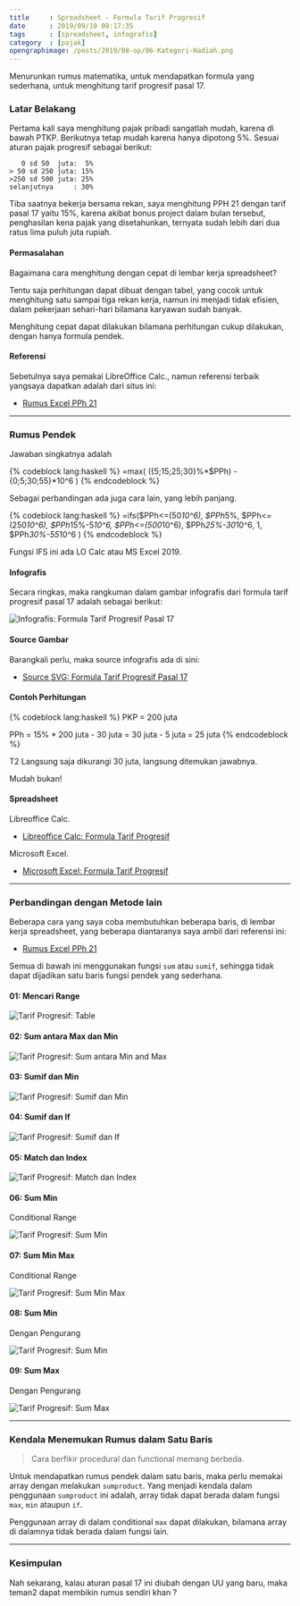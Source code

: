 ```yaml
---
title     : Spreadsheet - Formula Tarif Progresif
date      : 2019/09/10 09:17:35
tags      : [spreadsheet, infografis]
category  : [pajak]
opengraphimage: /posts/2019/08-op/06-Kategori-Hadiah.png
---
```


Menurunkan rumus matematika,
untuk mendapatkan formula yang sederhana,
untuk menghitung tarif progresif pasal 17.
<!-- more -->

### Latar Belakang 

Pertama kali saya menghitung pajak pribadi sangatlah mudah,
karena di bawah PTKP. Berikutnya tetap mudah karena hanya dipotong 5%.
Sesuai aturan pajak progresif sebagai berikut:

```
   0 sd 50  juta:  5%
> 50 sd 250 juta: 15%
>250 sd 500 juta: 25%
selanjutnya     : 30%
```

Tiba saatnya bekerja bersama rekan,
saya menghitung PPH 21 dengan tarif pasal 17 yaitu 15%,
karena akibat bonus project dalam bulan tersebut,
penghasilan kena pajak yang disetahunkan,
ternyata sudah lebih dari dua ratus lima puluh juta rupiah.

#### Permasalahan

Bagaimana cara menghitung dengan cepat di lembar kerja spreadsheet?

Tentu saja perhitungan dapat dibuat dengan tabel,
yang cocok untuk menghitung satu sampai tiga rekan kerja,
namun ini menjadi tidak efisien, 
dalam pekerjaan sehari-hari bilamana karyawan sudah banyak.

Menghitung cepat dapat dilakukan bilamana perhitungan cukup dilakukan,
dengan hanya formula pendek.

#### Referensi

Sebetulnya saya pemakai LibreOffice Calc.,
namun referensi terbaik yangsaya dapatkan adalah dari situs ini:

* [Rumus Excel PPh 21](https://excelku.com/2015/03/15/rumus-excel-pph-21/)

-- -- --

### Rumus Pendek

Jawaban singkatnya adalah

{% codeblock lang:haskell %}
=max( ({5;15;25;30}%*$PPh) - {0;5;30;55}*10^6 )
{% endcodeblock %}

Sebagai perbandingan ada juga cara lain,
yang lebih panjang.

{% codeblock lang:haskell %}
=ifs($PPh<=(50*10^6),  $PPh*5%,
     $PPh<=(250*10^6), $PPh*15%-5*10^6,
     $PPh<=(500*10^6), $PPh*25%-30*10^6,
     1,                $PPh*30%-55*10^6
    )
{% endcodeblock %}

Fungsi IFS ini ada LO Calc atau MS Excel 2019.

#### Infografis

Secara ringkas,
maka rangkuman dalam gambar infografis
dari formula tarif progresif pasal 17
adalah sebagai berikut:

![Infografis: Formula Tarif Progresif Pasal 17][tarif-progresif-infografis]

#### Source Gambar

Barangkali perlu, maka source infografis ada di sini:

* [Source SVG: Formula Tarif Progresif Pasal 17][tarif-progresif-source-svg]

#### Contoh Perhitungan

{% codeblock lang:haskell %}
PKP = 200 juta

PPh = 15% * 200 juta - 30 juta
    = 30 juta - 5 juta
    = 25 juta
{% endcodeblock %}

T2 Langsung saja dikurangi 30 juta, langsung ditemukan jawabnya.

Mudah bukan!

#### Spreadsheet

Libreoffice Calc.

* [Libreoffice Calc: Formula Tarif Progresif][tarif-progresif-libreoffice]

Microsoft Excel.

* [Microsoft Excel: Formula Tarif Progresif][tarif-progresif-ms-office]

-- -- --

### Perbandingan dengan Metode lain

Beberapa cara yang saya coba membutuhkan beberapa baris,
di lembar kerja spreadsheet,
yang beberapa diantaranya saya ambil dari referensi ini:

* [Rumus Excel PPh 21](https://excelku.com/2015/03/15/rumus-excel-pph-21/)

Semua di bawah ini menggunakan fungsi `sum` atau `sumif`,
sehingga tidak dapat dijadikan satu baris fungsi pendek yang sederhana.

#### 01: Mencari Range

![Tarif Progresif: Table][tarif-01-table]

#### 02: Sum antara Max dan Min

![Tarif Progresif: Sum antara Min and Max][tarif-02-between]

#### 03: Sumif dan Min

![Tarif Progresif: Sumif dan Min][tarif-03-sumif]

#### 04: Sumif dan If

![Tarif Progresif: Sumif dan If][tarif-04-sumif]

#### 05: Match dan Index

![Tarif Progresif: Match dan Index][tarif-05-match]

#### 06: Sum Min

Conditional Range

![Tarif Progresif: Sum Min][tarif-06-sum-min]

#### 07: Sum Min Max

Conditional Range

![Tarif Progresif: Sum Min Max][tarif-07-min-max]

#### 08: Sum Min

Dengan Pengurang

![Tarif Progresif: Sum Min][tarif-08-sum-min]

#### 09: Sum Max

Dengan Pengurang

![Tarif Progresif: Sum Max][tarif-09-sum-max]

-- -- --

### Kendala Menemukan Rumus dalam Satu Baris

> Cara berfikir procedural dan functional memang berbeda.

Untuk mendapatkan rumus pendek dalam satu baris,
maka perlu memakai array dengan melakukan `sumproduct`.
Yang menjadi kendala dalam penggunaan `sumproduct` ini adalah,
array tidak dapat berada dalam fungsi `max`, `min` ataupun `if`.

Penggunaan array di dalam conditional `max` dapat dilakukan,
bilamana array di dalamnya tidak berada dalam fungsi lain.

-- -- --

### Kesimpulan

Nah sekarang, kalau aturan pasal 17 ini diubah dengan UU yang baru,
maka teman2 dapat membikin rumus sendiri khan ?

[//]: <> ( -- -- -- links below -- -- -- )

[tarif-progresif-infografis]:   /posts/2019/09/formula-progressive.png
[tarif-progresif-source-svg]:   /posts/2019/09/formula-progressive.svg
[tarif-progresif-libreoffice]:  /posts/2019/09/hitung-tarif-progresif.ods
[tarif-progresif-ms-office]:    /posts/2019/09/hitung-tarif-progresif.xls

[tarif-01-table]:   /posts/2019/09/01-table.png
[tarif-02-between]: /posts/2019/09/02-between.png
[tarif-03-sumif]:   /posts/2019/09/03-sumif-min.png
[tarif-04-sumif]:   /posts/2019/09/04-sumif-if.png
[tarif-05-match]:   /posts/2019/09/05-match-index.png
[tarif-06-sum-min]: /posts/2019/09/06-sum-min.png
[tarif-07-min-max]: /posts/2019/09/07-sum-min-max.png
[tarif-08-sum-min]: /posts/2019/09/08-sum-min.png
[tarif-09-sum-max]: /posts/2019/09/09-sum-max.png
